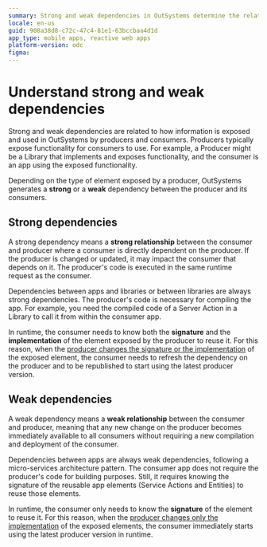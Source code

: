 ```yaml
---
summary: Strong and weak dependencies in OutSystems determine the relationship between producers and consumers.
locale: en-us
guid: 908a38d8-c72c-47c4-81e1-63bccbaa4d1d
app_type: mobile apps, reactive web apps
platform-version: odc
figma:
---
```

# Understand strong and weak dependencies

Strong and weak dependencies are related to how information is exposed and used in OutSystems by producers and consumers. Producers typically expose functionality for consumers to use. For example, a Producer might be a Library that implements and exposes functionality, and the consumer is an app using the exposed functionality.

Depending on the type of element exposed by a producer, OutSystems generates a **strong** or a **weak** dependency between the producer and its consumers. 

## Strong dependencies

A strong dependency means a **strong relationship** between the consumer and producer where a consumer is directly dependent on the producer. If the producer is changed or updated, it may impact the consumer that depends on it. The producer's code is executed in the same runtime request as the consumer.

Dependencies between apps and libraries or between libraries are always strong dependencies. The producer's code is necessary for compiling the app. For example, you need the compiled code of a Server Action in a Library to call it from within the consumer app.

In runtime, the consumer needs to know both the **signature** and the **implementation** of the element exposed by the producer to reuse it. For this reason, when the [producer changes the signature or the implementation](handle-changes.md#change-functionality-in-the-producer-module) of the exposed element, the consumer needs to refresh the dependency on the producer and to be republished to start using the latest producer version. 

## Weak dependencies

A weak dependency means a **weak relationship** between the consumer and producer, meaning that any new change on the producer becomes immediately available to all consumers without requiring a new compilation and deployment of the consumer.

Dependencies between apps are always weak dependencies, following a micro-services architecture pattern. The consumer app does not require the producer's code for building purposes. Still, it requires knowing the signature of the reusable app elements (Service Actions and Entities) to reuse those elements.

In runtime, the consumer only needs to know the **signature** of the element to reuse it. For this reason, when the [producer changes only the implementation](handle-changes.md#change-functionality-in-the-producer-module) of the exposed elements, the consumer immediately starts using the latest producer version in runtime.